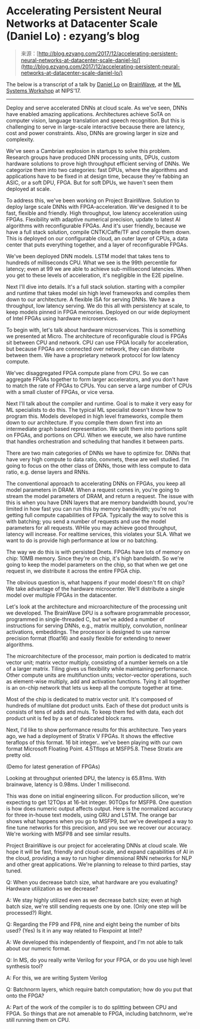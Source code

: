<!--yml
category: 未分类
date: 2024-07-01 18:16:59
-->

# Accelerating Persistent Neural Networks at Datacenter Scale (Daniel Lo) : ezyang’s blog

> 来源：[http://blog.ezyang.com/2017/12/accelerating-persistent-neural-networks-at-datacenter-scale-daniel-lo/](http://blog.ezyang.com/2017/12/accelerating-persistent-neural-networks-at-datacenter-scale-daniel-lo/)

The below is a transcript of a talk by [Daniel Lo](https://www.microsoft.com/en-us/research/people/dlo/) on [BrainWave](https://www.microsoft.com/en-us/research/blog/microsoft-unveils-project-brainwave/), at the [ML Systems Workshop](https://nips.cc/Conferences/2017/Schedule?showEvent=8774) at NIPS'17.

* * *

Deploy and serve accelerated DNNs at cloud scale. As we've seen, DNNs have enabled amazing applications. Architectures achieve SoTA on computer vision, language translation and speech recognition. But this is challenging to serve in large-scale interactive because there are latency, cost and power constraints. Also, DNNs are growing larger in size and complexity.

We've seen a Cambrian explosion in startups to solve this problem. Research groups have produced DNN processing units, DPUs, custom hardware solutions to prove high throughput efficient serving of DNNs. We categorize them into two categories: fast DPUs, where the algorithms and applications have to be fixed in at design time, because they're fabbing an ASIC, or a soft DPU, FPGA. But for soft DPUs, we haven't seen them deployed at scale.

To address this, we've been working on Project BrainWave. Solution to deploy large scale DNNs with FPGA-acceleration. We've designed it to be fast, flexible and friendly. High throughput, low latency acceleration using FPGAs. Flexibility with adaptive numerical precision, update to latest AI algorithms with reconfigurable FPGAs. And it's user friendly, because we have a full stack solution, compile CNTK/Caffe/TF and compile them down. This is deployed on our configurable cloud, an outer layer of CPUs, a data center that puts everything together, and a layer of reconfigurable FPGAs.

We've been deployed DNN models. LSTM model that takes tens to hundreds of milliseconds CPU. What we see is the 99th percentile for latency; even at 99 we are able to achieve sub-millisecond latencies. When you get to these levels of acceleration, it's negligible in the E2E pipeline.

Next I'll dive into details. It's a full stack solution. starting with a compiler and runtime that takes model sin high level frameworks and compiles them down to our architecture. A flexible ISA for serving DNNs. We have a throughput, low latency serving. We do this all with persistency at scale, to keep models pinned in FPGA memories. Deployed on our wide deployment of Intel FPGAs using hardware microservices.

To begin with, let's talk about hardware microservices. This is something we presented at Micro. The architecture of reconfigurable cloud is FPGAs sit between CPU and network. CPU can use FPGA locally for acceleration, but because FPGAs are connected over network, they can distribute between them. We have a proprietary network protocol for low latency compute.

We'vec disaggregated FPGA compute plane from CPU. So we can aggregate FPGAs together to form larger accelerators, and you don't have to match the rate of FPGAs to CPUs. You can serve a large number of CPUs with a small cluster of FPGAs, or vice versa.

Next I'll talk about the compiler and runtime. Goal is to make it very easy for ML specialists to do this. The typical ML specialist doesn't know how to program this. Models developed in high level frameworks, compile them down to our architecture. If you compile them down first into an intermediate graph based representation. We split them into portions split on FPGAs, and portions on CPU. When we execute, we also have runtime that handles orchestration and scheduling that handles it between parts.

There are two main categories of DNNs we have to optimize for. DNNs that have very high compute to data ratio, convnets, these are well studied. I'm going to focus on the other class of DNNs, those with less compute to data ratio, e.g. dense layers and RNNs.

The conventional approach to accelerating DNNs on FPGAs, you keep all model parameters in DRAM. When a request comes in, you're going to stream the model parameters of DRAM, and return a request. The issue with this is when you have DNN layers that are memory bandwidth bound, you're limited in how fast you can run this by memory bandwidth; you're not getting full compute capabilities of FPGA. Typically the way to solve this is with batching; you send a number of requests and use the model parameters for all requests. WHile you may achieve good throughput, latency will increase. For realtime services, this violates your SLA. What we want to do is provide high performance at low or no batching.

The way we do this is with persisted Dnets. FPGAs have lots of memory on chip: 10MB memory. Since they're on chip, it's high bandwidth. So we're going to keep the model parameters on the chip, so that when we get one request in, we distribute it across the entire FPGA chip.

The obvious question is, what happens if your model doesn't fit on chip? We take advantage of the hardware microcenter. We'll distribute a single model over multiple FPGAs in the datacenter.

Let's look at the architecture and microarchitecture of the processing unit we developed. The BrainWave DPU is a software programmable processor, programmed in single-threaded C, but we've added a number of instructions for serving DNNs, e.g., matrix multiply, convolution, nonlinear activations, embeddings. The processor is designed to use narrow precision format (float16) and easily flexible for extending to newer algorithms.

The microarchitecture of the processor, main portion is dedicated to matrix vector unit; matrix vector multiply, consisting of a number kernels on a tile of a larger matrix. Tiling gives us flexibility while maintaining performance. Other compute units are multifunction units; vector-vector operations, such as element-wise multiply, add and activation functions. Tying it all together is an on-chip network that lets us keep all the compute together at time.

Most of the chip is dedicated to matrix vector unit. It's composed of hundreds of multilane dot product units. Each of these dot product units is consists of tens of adds and muls. To keep them fed with data, each dot product unit is fed by a set of dedicated block rams.

Next, I'd like to show performance results for this architecture. Two years ago, we had a deployment of Stratix V FPGAs. It shows the effective teraflops of this format. 16 bit integer.. we've been playing with our own format Microsoft Floating Point. 4.5Tflops at MSFP5.8\. These Stratix are pretty old.

(Demo for latest generation of FPGAs)

Looking at throughput oriented DPU, the latency is 65.81ms. With brainwave, latency is 0.98ms. Under 1 millisecond.

This was done on initial engineering silicon. For production silicon, we're expecting to get 12TOps at 16-bit integer. 90TOps for MSFP8\. One question is how does numeric output affects output. Here is the normalized accuracy for three in-house text models, using GRU and LSTM. The orange bar shows what happens when you go to MSFP9, but we've developed a way to fine tune networks for this precision, and you see we recover our accuracy. We're working with MSFP8 and see similar results.

Project BrainWave is our project for accelerating DNNs at cloud scale. We hope it will be fast, friendly and cloud-scale, and expand capabilities of AI in the cloud, providing a way to run higher dimensional RNN networks for NLP and other great applications. We're planning to release to third parties, stay tuned.

Q: When you decrease batch size, what hardware are you evaluating? Hardware utilization as we decrease?

A: We stay highly utilized even as we decrease batch size; even at high batch size, we're still sending requests one by one. (Only one step will be processed?) Right.

Q: Regarding the FP9 and FP8, nine and eight being the number of bits used? (Yes) Is it in any way related to Flexpoint at Intel?

A: We developed this independently of flexpoint, and I'm not able to talk about our numeric format.

Q: In MS, do you really write Verilog for your FPGA, or do you use high level synthesis tool?

A: For this, we are writing System Verilog

Q: Batchnorm layers, which require batch computation; how do you put that onto the FPGA?

A: Part of the work of the compiler is to do splitting between CPU and FPGA. So things that are not amenable to FPGA, including batchnorm, we're still running them on CPU.